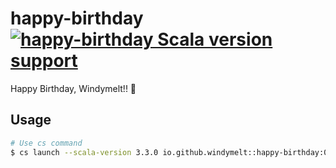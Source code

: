 # happy-birthday [![happy-birthday Scala version support](https://index.scala-lang.org/windymelt/happy-birthday/happy-birthday/latest.svg)](https://index.scala-lang.org/windymelt/happy-birthday/happy-birthday)

Happy Birthday, Windymelt!! 🎉

## Usage

```bash
# Use cs command
$ cs launch --scala-version 3.3.0 io.github.windymelt::happy-birthday:0.0.1
```
